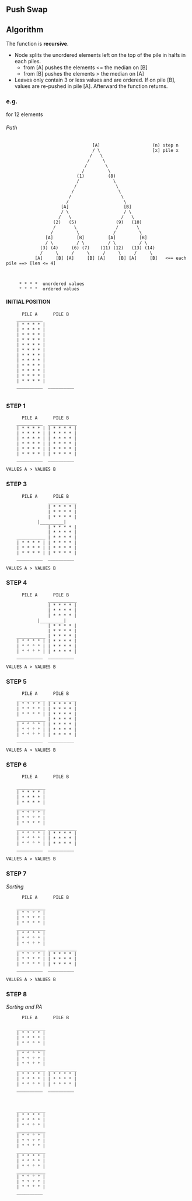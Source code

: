 ## Push Swap

## Algorithm


The function is **recursive**.

* Node splits the unordered elements left on the top of the pile in halfs in each piles. 
	*	from [A] pushes the elements <= the median on [B]
	*	from [B] pushes the elements >  the median on [A]
* Leaves only contain 3 or less values and are ordered. If on pile [B], values are re-pushed in pile [A]. Afterward the function returns.

### e.g. 

for 12 elements

###### Path
```
                                 [A]                    (n) step n 
                                 / \                    [x] pile x  
                                /   \                  
                               /     \
                              /       \
                             /         \
                           (1)         (8)
                           /             \
                          /               \
                         /                 \
                        /                   \
                       /                     \
                     [A]                     [B]
                     / \                     / \
                    /   \                   /   \
                  (2)   (5)               (9)   (10)
                  /       \               /       \
                 /         \             /         \
               [A]         [B]         [A]         [B] 
               / \         / \         / \         / \    
             (3) (4)     (6) (7)    (11) (12)   (13) (14)  
             /     \     /     \     /     \     /     \    
           [A]     [B] [A]     [B] [A]     [B] [A]     [B]   <== each pile ==> [len <= 4]
            
            
```


```
	 * * * *  unordered values 
	 ° ° ° °  ordered values 
```


####		**INITIAL POSITION**



```
	  PILE A	  PILE B
	__________ 
	| * * * * | 
	| * * * * | 
	| * * * * | 
	| * * * * | 
	| * * * * | 
	| * * * * | 
	| * * * * | 
	| * * * * | 
	| * * * * | 
	| * * * * | 
	| * * * * | 
	| * * * * | 
	__________ 	__________ 
	
```

###		**STEP 1**

```
	  PILE A	  PILE B
	__________ 	___________
	| * * * * |	| * * * * | 
	| * * * * |	| * * * * | 
	| * * * * |	| * * * * | 
	| * * * * |	| * * * * | 
	| * * * * |	| * * * * | 
	| * * * * |	| * * * * | 
	__________ 	__________ 

VALUES A > VALUES B
```

###		**STEP 3**

```
	  PILE A	  PILE B
	           	___________
	           	| * * * * | 
	           	| * * * * | 
	           	| * * * * |
			|_________|
	           	| * * * * | 
	           	| * * * * | 
	___________	| * * * * | 
	| * * * * |	| * * * * | 
	| * * * * |	| * * * * | 
	| * * * * |	| * * * * | 
	__________ 	__________ 

VALUES A > VALUES B
```

###		**STEP 4**

```
	  PILE A	  PILE B
	           	___________
	           	| * * * * | 
	           	| * * * * | 
	           	| * * * * |
			|_________|
	           	| * * * * | 
	           	| * * * * | 
	___________	| * * * * | 
	| ° ° ° ° |	| * * * * | 
	| ° ° ° ° |	| * * * * | 
	| ° ° ° ° |	| * * * * | 
	__________ 	__________ 

VALUES A > VALUES B
```

###		**STEP 5**

```
	  PILE A	  PILE B
	___________	___________
	| ° ° ° ° |	| * * * * | 
	| ° ° ° ° |	| * * * * | 
	| ° ° ° ° |	| * * * * | 
	___________	| * * * * | 
	| ° ° ° ° |	| * * * * | 
	| ° ° ° ° |	| * * * * | 
	| ° ° ° ° |	| * * * * | 
	__________ 	__________ 

VALUES A > VALUES B
```

###		**STEP 6**

```
	  PILE A	  PILE B

	___________
	| * * * * | 
	| * * * * | 
	| * * * * | 
	___________
	| ° ° ° ° |
	| ° ° ° ° |
	| ° ° ° ° |
	___________	___________
	| ° ° ° ° |	| * * * * | 
	| ° ° ° ° |	| * * * * | 
	| ° ° ° ° |	| * * * * | 
	__________ 	__________ 

VALUES A > VALUES B
```
###		**STEP 7**
*Sorting*

```
	  PILE A	  PILE B

	___________
	| ° ° ° ° | 
	| ° ° ° ° | 
	| ° ° ° ° | 
	___________
	| ° ° ° ° |
	| ° ° ° ° |
	| ° ° ° ° |
	___________	___________
	| ° ° ° ° |	| * * * * | 
	| ° ° ° ° |	| * * * * | 
	| ° ° ° ° |	| * * * * | 
	__________ 	__________ 

VALUES A > VALUES B
```


###		**STEP 8**
*Sorting and PA*


```
	  PILE A	  PILE B

	___________
	| ° ° ° ° | 
	| ° ° ° ° | 
	| ° ° ° ° | 
	___________
	| ° ° ° ° |
	| ° ° ° ° |
	| ° ° ° ° |
	___________	___________
	| ° ° ° ° |	| ° ° ° ° | 
	| ° ° ° ° |	| ° ° ° ° | 
	| ° ° ° ° |	| ° ° ° ° | 
	__________ 	__________ 



	___________
	| ° ° ° ° | 
	| ° ° ° ° | 
	| ° ° ° ° | 
	___________
	| ° ° ° ° | 
	| ° ° ° ° | 
	| ° ° ° ° | 
	___________
	| ° ° ° ° |
	| ° ° ° ° |
	| ° ° ° ° |
	___________
	| ° ° ° ° | 
	| ° ° ° ° | 
	| ° ° ° ° | 
	__________ 

